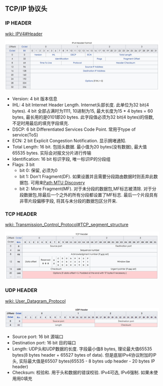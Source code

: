## TCP/IP 协议头

### IP HEADER

[wiki: IPV4#Header](https://en.wikipedia.org/wiki/IPv4#Header)

![IP_HEADER](../imgs/net_ip_header.jpg)

* Version: 4 bit 版本信息
* IHL: 4 bit Internet Header Length. Internet头部长度. 此单位为32 bit(4 bytes). 4 bit 全部占满时为1111, 10进制为15, 最大长度为15 * 4 bytes = 60 bytes, 最长用的是0101即20 bytes.
此字段值必须为32 bit(4 bytes)的倍数, 不足时用最后的填充字段填充.
* DSCP: 6 bit Differentiated Services Code Point. 常用于type of service(ToS)
* ECN: 2 bit Explicit Congestion Notification. 显示拥堵通知.
* Total Length: 16 bit. 包括头数据. 最小值为20 bytes(没有数据), 最大值65535 bytes. 实际会对报文分片进行传输
* Identification: 16 bit 标识字段, 唯一标识IP的分段组
* Flags: 3 bit
  * bit 0: 保留, 必须为0
  * bit 1: Don't Fragment(DF). 如果设置并且需要分段路由数据时则丢弃此数据包. 可用来[Path MTU Discovery](https://en.wikipedia.org/wiki/Path_MTU_Discovery)
  * bit 2: More Fragment(MF). 对于未分段的数据包,MF标志被清除. 对于分段数据包,除最后一个之外的所有分段都设置了MF标志. 最后一个片段具有非零片段偏移字段, 将其与未分段的数据包区分开来.


### TCP HEADER

[wiki: Transmission_Control_Protocol#TCP_segment_structure](https://en.wikipedia.org/wiki/Transmission_Control_Protocol#TCP_segment_structure)

![TCP_HEADER](../imgs/net_tcp_header.jpg)

### UDP HEADER

[wiki: User_Datagram_Protocol](https://en.wikipedia.org/wiki/User_Datagram_Protocol)

![UDP HEADER](../imgs/net_udp_header.png)

* Source port: 16 bit 源端口
* Destination port: 16 bit 目的端口
* Length: UDP头和UDP数据的长度. 字段最小值8 bytes, 理论最大值65535 bytes(8 bytes header + 65527 bytes of data). 但是底层IPv4协议附加的IP头, 实际最大值是65507 bytes(65535 - 8 bytes udp header - 20 bytes IP header)
* Checksum: 校验和. 用于头和数据的错误校验. IPv4可选, IPv6强制. 如果未使用用0填充
